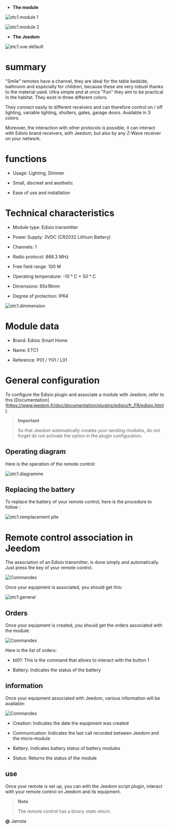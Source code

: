 -   **The module**

![etc1.module 1](../images/etc1/etc1.module-1.jpg)

![etc1.module 2](../images/etc1/etc1.module-2.png)

-   **The Jeedom**

![etc1.vue default](../images/etc1/etc1.vue-default.jpg)

summary
======

"Smile" remotes have a channel, they are ideal for the table
bedside, bathroom and especially for children, because these are
very robust thanks to the material used. Ultra simple and at once
"Fun" they aim to be practical in the habitat. They exist
in three different colors.

They connect easily to different receivers and can therefore
control on / off lighting, variable lighting,
shutters, gates, garage doors. Available in 3 colors.

Moreover, the interaction with other protocols is possible, it can
interact with Edisio brand receivers, with Jeedom, but
also by any Z-Wave receiver on your network.

functions
=========

-   Usage: Lighting, Dimmer

-   Small, discreet and aesthetic

-   Ease of use and installation

Technical characteristics
===========================

-   Module type: Edisio transmitter

-   Power Supply: 3VDC (CR2032 Lithium Battery)

-   Channels: 1

-   Radio protocol: 868.3 MHz

-   Free field range: 100 M

-   Operating temperature: -10 ° C + 50 ° C

-   Dimensions: 65x18mm

-   Degree of protection: IP64

![etc1.dimmension](../images/etc1/etc1.dimmension.png)

Module data
=================

-   Brand: Edisio Smart Home

-   Name: ETC1

-   Reference: P01 / Y01 / L01

General configuration
======================

To configure the Edisio plugin and associate a module with Jeedom,
refer to this
[Documentation] (https://www.jeedom.fr/doc/documentation/plugins/edisio/fr_FR/edisio.html).

> **Important**
>
> So that Jeedom automatically creates your sending modules, do not forget
> do not activate the option in the plugin configuration.

Operating diagram
---------------------------

Here is the operation of the remote control:

![etc1.diagramme](../images/etc1/etc1.diagramme.jpg)

Replacing the battery
-----------------------

To replace the battery of your remote control, here is the procedure to follow
:

![etc1.remplacement pile](../images/etc1/etc1.remplacement-pile.jpg)

Remote control association in Jeedom
=======================================

The association of an Edisio transmitter, is done simply and
automatically. Just press the key of your
remote control.

![Commandes](../images/etc1/etc1.touche-c.jpg)

Once your equipment is associated, you should get this:

![etc1.general](../images/etc1/etc1.general.jpg)

Orders
---------

Once your equipment is created, you should get the orders
associated with the module:

![Commandes](../images/etc1/etc1.commandes.jpg)

Here is the list of orders:

-   bt01: This is the command that allows to interact with the button 1

-   Battery: Indicates the status of the battery

information
------------

Once your equipment associated with Jeedom, various information will be
available:

![Commandes](../images/etc1/etc1.informations.jpg)

-   Creation: Indicates the date the equipment was created

-   Communication: Indicates the last call recorded between
    Jeedom and the micro-module

-   Battery: Indicates battery status of battery modules

-   Status: Returns the status of the module

use
-----------

Once your remote is set up, you can with the
Jeedom script plugin, interact with your remote control on Jeedom
and its equipment.

> **Note**
>
> The remote control has a binary state return.

**@** Jamsta
